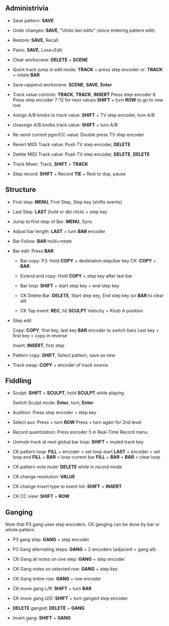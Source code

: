 
Administrivia
-------------

* Save pattern: __SAVE__

* Undo changes: __SAVE__, "Undo last edits" (since entering pattern edit)

* Restore: __SAVE__, Recall

* Panic: __SAVE__, Lose+Edit

* Clear workscene: __DELETE__ + __SCENE__

* Quick track jump in edit mode: __TRACK__ + press step encoder
                             or: __TRACK__ + rotate __BAR__

* Save+append workscene: __SCENE__, __SAVE__, __Enter__

* Track value controls: __TRACK__, __TRACK__, __INSERT__
                        Press step encoder 6
                        Press step encoder 7-12 for next values
                        __SHIFT__ + turn __ROW__ to go to new row

* Assign A/B knobs to track value: __SHIFT__ + TV step encoder, turn A/B

* Unassign A/B knobs track value: __SHIFT__ + turn A/B

* Re-send current pgm/CC value: Double press TV step encoder

* Revert MIDI Track value: Push TV step encoder, __DELETE__

* Delete MIDI Track value: Push TV step encoder, __DELETE__, __DELETE__

* Track Mixer: Track, __SHIFT__ + __TRACK__

* Step record: __SHIFT__ + Record
               __TIE__ + Rest to dup, pause


Structure
---------

* First step: __MENU__, First Step, Step key (shifts events)

* Last Step: __LAST__ (hold or dbl click) + step key

* Jump to first step of Bar: __MENU__, Sync

* Adjust bar length: __LAST__ + turn __BAR__ encoder

* Bar Follow: __BAR__ hold+rotate

* Bar edit: Press __BAR__

    * Bar copy: P3: Hold __COPY__ + destination step/bar key
                CK: __COPY__ + __BAR__

    * Extend and copy: Hold __COPY__ + step key after last bar

    * Bar loop: __SHIFT__ + start step key + end step key

    * CK Delete Bar: __DELETE__, Start step key, End step key (or __BAR__ to clear all)

    * CK Tap event: __REC__, hit __SCULPT__
                    Velocity = Knob A position

* Step edit

    Copy: __COPY__, first key, last key
        __BAR__ encoder to switch bars
        Last key + first key = copy in reverse

    Insert: __INSERT__, first step

* Pattern copy: __SHIFT__, Select pattern, save as new

* Track swap: __COPY__ + encoder of track source

Fiddling
--------

* Sculpt: __SHIFT__ + __SCULPT__, hold __SCULPT__ while playing

    Switch Sculpt mode: __Enter__, turn, __Enter__

* Audition: Press step encoder + step key

* Select aux: Press + turn __ROW__
              Press + turn again for 2nd level

* Record quantization: Press encoder 5 in Real-Time Record menu

* Unmute track at next global bar loop: __SHIFT__ + muted track key

* CK pattern loop: __FILL__ + encoder = set loop start
                   __LAST__ + encoder = set loop end
                   __FILL__ + __BAR__ = loop current bar
                   __FILL__ + __BAR__ + __BAR__ = clear loop

* CK pattern note mute: __DELETE__ while in record mode

* CK change resolution: __VALUE__

* CK change insert type to event list: __SHIFT__ + __INSERT__

* CK CC view: __SHIFT__ + __ROW__

Ganging
-------

Note that P3 gang uses step encoders. CK ganging can be done by bar or whole 
pattern.

* P3 gang step: __GANG__ + step encoder

* P3 Gang alternating steps: __GANG__ + 2 encoders (adjacent = gang all)

* CK Gang all notes on one step: __GANG__ + step encoder

* CK Gang notes on selected row: __GANG__ + step key

* CK Gang entire row: __GANG__ + row encoder

* CK move gang L/R: __SHIFT__ + turn __BAR__

* CK move gang U/D: __SHIFT__ + turn ganged step encoder

* __DELETE__ ganged: __DELETE__ + __GANG__

* Invert gang: __SHIFT__ + __GANG__

